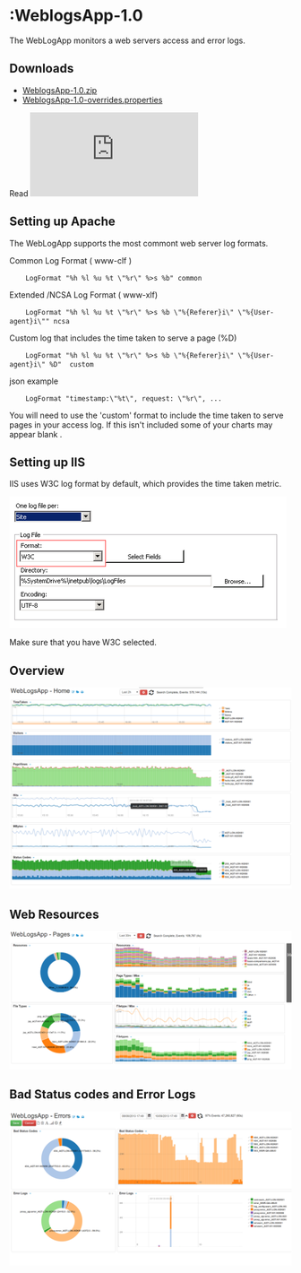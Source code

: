 :WeblogsApp-1.0
===========

The WebLogApp monitors a web servers access and error logs. 

## Downloads 

 * [WeblogsApp-1.0.zip](https://github.com/logscape/unixapp/raw/master/dist/WeblogsApp-1.0.zip)
 * [WeblogsApp-1.0-overrides.properties](https://www.google.com)


Read ![How to deploy](http://logscape.github.io/deploy.html)


## Setting up Apache 
The WebLogApp supports the most commont web server log formats.

 Common Log Format  ( www-clf ) 

        LogFormat "%h %l %u %t \"%r\" %>s %b" common

 Extended /NCSA Log Format ( www-xlf) 

        LogFormat "%h %l %u %t \"%r\" %>s %b \"%{Referer}i\" \"%{User-agent}i\"" ncsa

 Custom log that includes the time taken to serve a page (%D) 

        LogFormat "%h %l %u %t \"%r\" %>s %b \"%{Referer}i\" \"%{User-agent}i\" %D"  custom

 json example

        LogFormat "timestamp:\"%t\", request: \"%r\", ...



You will need to use the 'custom' format to include the time taken to serve pages in your access log. If this isn't included some of your charts may appear blank . 

## Setting up IIS 

IIS uses W3C log format by default, which provides the time taken metric. 

 ![IIS Logging Config](docs/images/iis-logging.png) 

Make sure that you have W3C selected. 

## Overview

 ![](docs/images/iis-overview.png)


## Web  Resources 

 ![](docs/images/iis-resources.png) 



## Bad Status codes and Error Logs 

 ![](docs/images/iis-errors.png) 


